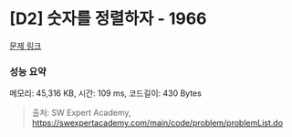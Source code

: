# [D2] 숫자를 정렬하자 - 1966 

[문제 링크](https://swexpertacademy.com/main/code/problem/problemDetail.do?contestProbId=AV5PrmyKAWEDFAUq) 

### 성능 요약

메모리: 45,316 KB, 시간: 109 ms, 코드길이: 430 Bytes



> 출처: SW Expert Academy, https://swexpertacademy.com/main/code/problem/problemList.do